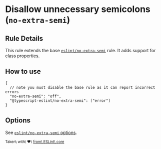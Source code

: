 Disallow unnecessary semicolons (`no-extra-semi`)
=================================================

Rule Details
------------

This rule extends the base [`eslint/no-extra-semi`](https://eslint.org/docs/rules/no-extra-semi) rule. It adds support for class properties.

How to use
----------

    {
      // note you must disable the base rule as it can report incorrect errors
      "no-extra-semi": "off",
      "@typescript-eslint/no-extra-semi": ["error"]
    }

Options
-------

See [`eslint/no-extra-semi` options](https://eslint.org/docs/rules/no-extra-semi#options).

<sup>Taken\ with\ ❤️\ [from\ ESLint\ core](https://github.com/eslint/eslint/blob/master/docs/rules/no-extra-semi.md)</sup>
